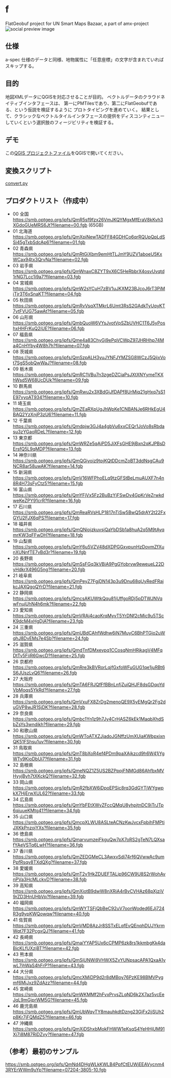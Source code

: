 # f
FlatGeobuf project for UN Smart Maps Bazaar, a part of amx-project
![social preview image](https://repository-images.githubusercontent.com/676716548/abb7497c-df25-4632-bd34-c0104feca503)

## 仕様
a-spec 仕様のデータと同様、地物属性に「任意座標」の文字が含まれていればスキップする。

## 目的
地図XMLデータにQGISを対応させることが目的。
ベクトルデータのクラウドネイティブインタフェースは、
第一にPMTilesであり、第二にFlatGeobufである、という仮説を検証するように
プロトタイピングを進めていく。
結果として、クラシックなベクトルタイルインタフェースの提供をディスコンティニュー
していくという選択肢のフィージビリティを検証する。

## デモ
この[QGIS プロジェクトファイル](f.qgz)をQGISで開いてください。

## 変換スクリプト
[convert.py](convert.py)

## プロダクトリスト（作成中）
- 00 全国 https://smb.optgeo.org/ipfs/QmR5sf9fzx26VmJKQYMgxMfEraV8kKvh3XGdoGUeMRS6Jt?filename=00.fgb (65GB)
- 01 北海道 https://smb.optgeo.org/ipfs/QmXpiNewTADFF84GDHCo6qrRQUpQpLdSSi45gTxbSdcAp6?filename=01.fgb
- 02 青森県 https://smb.optgeo.org/ipfs/QmRtGiXbm9emHtTLJmY9UZV1aboeU5KxWCax94tx3QrvNa?filename=02.fgb
- 03 岩手県 https://smb.optgeo.org/ipfs/QmWnaxC8ZYT9xX6C5HeRbbrX4osvUvqtd1rNG7Lcc1i9a7?filename=03.fgb
- 04 宮城県 https://smb.optgeo.org/ipfs/QmW2sYCuH7zBV1uJKXM23BJcoJ6rT3PiMiTjr3T6xSnaKT?filename=04.fgb
- 05 秋田県 https://smb.optgeo.org/ipfs/QmRvVsqXTMkrL6Umt3RsS2GAdkTyUqyKT7vtFVUG75awAt?filename=05.fgb
- 06 山形県 https://smb.optgeo.org/ipfs/QmbQuoW6VYsJvotVpSZbUVHC1T6J5yPoshxHHFrKuQ2iUE?filename=06.fgb
- 07 福島県 https://smb.optgeo.org/ipfs/Qme4a83ChyGj9ePqVCWpZ97JHRHhp74Ma4CnHYby4W8h7h?filename=07.fgb
- 08 茨城県 https://smb.optgeo.org/ipfs/QmSzpALH3yuJYNFJYMZSG8WCzJ5QjixVot7SgS5obQwWaJ?filename=08.fgb
- 09 栃木県 https://smb.optgeo.org/ipfs/QmRC1VBu7n3zgeDZCiaPsJXtXNYymeTKXhWsd5W68UcDUk?filename=09.fgb
- 10 群馬県 https://smb.optgeo.org/ipfs/QmRwu2x3XBdGjJfDAPf8UrMiq21gHxq7sS1E97vyoAT934?filename=10.fgb
- 11 埼玉県 https://smb.optgeo.org/ipfs/QmZEaRXpUgJhWpKe1CNBANJe6RHkEgU4BAQ2YzXnjP3zU6?filename=11.fgb
- 12 千葉県 https://smb.optgeo.org/ipfs/Qmdpjw3GJ4a4gbVu6xxCEQr1JoVo8sRbdasu3zYGaoRDeL?filename=12.fgb
- 13 東京都 https://smb.optgeo.org/ipfs/QmWRZe5qAiPD5JiXFsGHE9jBxn2qKJPBsDErsfQ5L9qMDP?filename=13.fgb
- 14 神奈川県 https://smb.optgeo.org/ipfs/QmQGiyoiz9tpjKQtDDcmZoBT3ddNsgCAu9NCR8ar58uwAK?filename=14.fgb
- 15 新潟県 https://smb.optgeo.org/ipfs/QmV16WFPhoELq9tzGFStBeLmuAUXF7n4n8R4H73sFyCtz5?filename=15.fgb
- 16 富山県 https://smb.optgeo.org/ipfs/QmYFjVx5Fz2BuBzYjFSwDv4GpKrVeZrwkdweKeZPY91crR?filename=16.fgb
- 17 石川県 https://smb.optgeo.org/ipfs/QmReaRVsHLP1817nTiSw5BwQ5drAY2t22FxGYU2FJX6qPS?filename=17.fgb
- 18 福井県 https://smb.optgeo.org/ipfs/QmQNiojzkuvsjQaYbDSb1a8huA2q5M9tAyqmrKW3qFFwDH?filename=18.fgb
- 19 山梨県 https://smb.optgeo.org/ipfs/QmY6u5VZV48dXDPGGxvpunHzDovmZfXunXUNnfTE7vBd3r?filename=19.fgb
- 20 長野県 https://smb.optgeo.org/ipfs/QmSsFGq3kVBiA9PgGYobrvw9eweueL22DyHdkrX496G5ng?filename=20.fgb
- 21 岐阜県 https://smb.optgeo.org/ipfs/QmPeyZ7FgjDN143p3u9Dnu68qUyRedFRajkcJAXQgoQYrD?filename=21.fgb
- 22 静岡県 https://smb.optgeo.org/ipfs/QmcsAKUWtkQqu81jUffgoRDj5pDTWJNVqwFnujUhN4h6mk?filename=22.fgb
- 23 愛知県 https://smb.optgeo.org/ipfs/QmVRAi4caoKrqMyvT5YrDNf2cMic9u5TScK9dcM4xHgDjA?filename=23.fgb
- 24 三重県 https://smb.optgeo.org/ipfs/QmUBdCAhfWdhw6iN7MuyC6BhPTGjo2uWqhJ8DvEMs7e4Sb?filename=24.fgb
- 25 滋賀県 https://smb.optgeo.org/ipfs/QmdTnfDMxevpq1CCosqNmHRjkagV4MFqDtTv5FiiR6GwcD?filename=25.fgb
- 26 京都府 https://smb.optgeo.org/ipfs/QmRre3kBVRorLqjfGxfoWFuGUG1qe1juRBt6S6JUszLvQ6?filename=26.fgb
- 27 大阪府 https://smb.optgeo.org/ipfs/QmTA6FRJQfFfBBnLnfjZuiQHJF8dsGDqoYdVbMoqs5YkRd?filename=27.fgb
- 28 兵庫県 https://smb.optgeo.org/ipfs/QmVxuFX8ZrDg2menoQE9X5yEMgQr2Fg2duGVP8wJR1SjDK?filename=28.fgb
- 29 奈良県 https://smb.optgeo.org/ipfs/Qmbc1Yn1z9h7Jy4CrHASZ6kEk1MaqbXhdSbZsYs3wndikh?filename=29.fgb
- 30 和歌山県 https://smb.optgeo.org/ipfs/QmWToATXZJjadoJGNffzUmXUiaKWbpxixnQK51FShsu1uv?filename=30.fgb
- 31 鳥取県 https://smb.optgeo.org/ipfs/QmT8bXoR4ef4PDm9paXAjkzcd9h6W41jYgWTy9KioDbUi7?filename=31.fgb
- 32 島根県 https://smb.optgeo.org/ipfs/QmeNQZ1Z5US2BZPppjFNMGd86AhfbxMVHyyjByh7tXKckQ?filename=32.fgb
- 33 岡山県 https://smb.optgeo.org/ipfs/QmR2fbXW6iDpoEPSic8rq3GdGYTjWYgwpkX7HjErwXUL62?filename=33.fgb
- 34 広島県 https://smb.optgeo.org/ipfs/QmYbFEtXWvZFccQMqU8yhpjtnDC9iTrJTp6qiuueKMtg41?filename=34.fgb
- 35 山口県 https://smb.optgeo.org/ipfs/QmcpXLWU8ASLteACNzKwJvcxFpbihFMPtiJXKkPnzojYXs?filename=35.fgb
- 36 徳島県 https://smb.optgeo.org/ipfs/QmarvumzeiFkguQw7pX7oRS2gTeN7LQXsafYAeVSTq6LwH?filename=36.fgb
- 37 香川県 https://smb.optgeo.org/ipfs/QmZEDGMeCL3AwxvSdi74rf6QVwwAc9umPpfRsqv8TXdQXg?filename=37.fgb
- 38 愛媛県 https://smb.optgeo.org/ipfs/QmT2v1HkZDUEFTALip96CW9U8S2rWohAvnPVa3HcMLckvD?filename=38.fgb
- 39 高知県 https://smb.optgeo.org/ipfs/QmXiotB9dwW8nXRiA4rBvCVHAz68pXjziV9rZD3HnUHbVp?filename=39.fgb
- 40 福岡県 https://smb.optgeo.org/ipfs/QmWYTSFjQbBeC92uV7oonWoded6EJj724R3g9ypKWQowqw?filename=40.fgb
- 41 佐賀県 https://smb.optgeo.org/ipfs/QmVMD8AzJr8SSTxELqfEvQEnqhDUJYkrmWqt7F32PcgxQJ?filename=41.fgb
- 42 長崎県 https://smb.optgeo.org/ipfs/QmaiYYAP5Ux6cCPMP6zk8rs1kkmbgKk4daBicKLfUXzjBT?filename=42.fgb
- 43 熊本県 https://smb.optgeo.org/ipfs/QmSjUNWi9VHWX5ZvYUNpsacAPA1QxaA1ywL7jhWaS4hFrP?filename=43.fgb
- 44 大分県 https://smb.optgeo.org/ipfs/QmcXMiDP9d2r8dMBoy76PzKE98BMVPygmf6MiJxz9ZdAzz?filename=44.fgb
- 45 宮崎県 https://smb.optgeo.org/ipfs/QmWKMMf2hFvxPrvsZLqND6k2X7az5vcEeJqL9mGjprWM5G?filename=45.fgb
- 46 鹿児島県 https://smb.optgeo.org/ipfs/QmUbWqvTY8mauhkdtDzng23GjFx2jjSUh2p8Kr7jFQMdZ5?filename=46.fgb
- 47 沖縄県 https://smb.optgeo.org/ipfs/QmXiDShxbMokFHWW1eKsqS4YeHHjUM91Xj7i8M87RiDZvy?filename=47.fgb

## （参考）最初のサンプル
https://smb.optgeo.org/ipfs/QmNd4DHgWLkKWLB4PpfCtEUWjEEAVycnm43RYErWWm9uYp?filename=07204-3805-10.fgb

